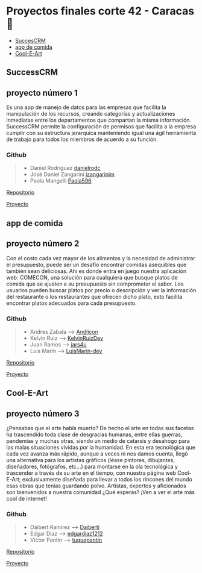 # Proyectos finales corte 42 - Caracas 🎉
- [SuccesCRM](#successcrm)
- [app de comida](#app-de-comida)
- [Cool-E-Art](#cool-e-art)

## SuccessCRM

## proyecto número 1

Es una app de manejo de datos para las empresas que facilita la manipulación de los recursos, creando categorías y actualizaciones inmediatas entre los departamentos que compartan la misma información. SuccessCRM permite la configuración de permisos que facilita a la empresa cumplir con su estructura jerarquica manteniendo igual una ágil herramienta de trabajo para todos los miembros de acuerdo a su función.

### Github

> - Daniel Rodriguez [danielrodc](https://github.com/danielrodc)
> - José Daniel Zangarini [jzangarinim](https://github.com/jzangarinim)
> - Paola Mangelli  [Paola596](https://github.com/Paola596)

[Repositorio](https://github.com/jzangarinim/success-crm)

[Proyecto](https://github.com/users/danielrodc/projects/2)

## app de comida

## proyecto número 2

Con el costo cada vez mayor de los alimentos y la necesidad de administrar el presupuesto, puede ser un desafío encontrar comidas asequibles que también sean deliciosas. Ahí es donde entra en juego nuestra aplicación web: COMECON, una solución para cualquiera que busque platos de comida que se ajusten a su presupuesto sin comprometer el sabor. Los usuarios pueden buscar platos por precio o descripción y ver la información del restaurante o los restaurantes que ofrecen dicho plato, esto facilita encontrar platos adecuados para cada presupuesto.

### Github

> - Andres Zabala --> [Andlicon](https://github.com/Andlicon) 
> - Kelvin Ruiz -->  [KelvinRuizDev](https://github.com/KelvinRuizDev) 
> - Juan Ramos --> [jars4u](https://github.com/jars4u)
> - Luis Marín --> [LuisMarin-dev](https://github.com/LuisMarin-dev)

[Repositorio](https://github.com/4GeeksAcademy/proyecto-final-app-restaurante)

[Proyecto](https://github.com/orgs/4GeeksAcademy/projects/57)



## Cool-E-Art

## proyecto número 3

¿Pensabas que el arte había muerto?  De hecho el arte en todas sus facetas ha trascendido toda clase de desgracias humanas, entre ellas guerras, pandemias y muchas otras, siendo un medio de catarsis y desahogo para las malas situaciones vividas por la humanidad.
En esta era tecnológica que cada vez avanza más rápido, aunque a veces ni nos damos cuenta, llegó una alternativa para los artistas gráficos (léase pintores, dibujantes, diseñadores, fotógrafos, etc…) para montarse en la ola tecnológica y trascender a través de su arte en el tiempo, con nuestra página web Cool-E-Art; exclusivamente diseñada para llevar a todos los rincones del mundo esas obras que tenías guardando polvo. Artistas, expertos y aficionados son bienvenidos a nuestra comunidad ¿Qué esperas? ¡Ven a ver el arte más cool de internet!

### Github

> - Daibert Ramirez --> [Daibertj](https://github.com/Daibertj)
> - Edgar Diaz -->  [edgardiaz1212](https://github.com/edgardiaz1212)
> - Victor Pantin -->  [tuquepantin](https://github.com/tuquepantin)

[Repositorio](https://github.com/4GeeksAcademy/daibert-edgar-victor)

[Proyecto](https://github.com/orgs/4GeeksAcademy/projects/55)

